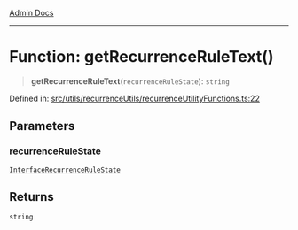 [Admin Docs](/)

***

# Function: getRecurrenceRuleText()

> **getRecurrenceRuleText**(`recurrenceRuleState`): `string`

Defined in: [src/utils/recurrenceUtils/recurrenceUtilityFunctions.ts:22](https://github.com/syedali237/talawa-admin/blob/dd4a08e622d0fa38bcf9758a530e8cdf917dbac8/src/utils/recurrenceUtils/recurrenceUtilityFunctions.ts#L22)

## Parameters

### recurrenceRuleState

[`InterfaceRecurrenceRuleState`](../../recurrenceTypes/interfaces/InterfaceRecurrenceRuleState.md)

## Returns

`string`
